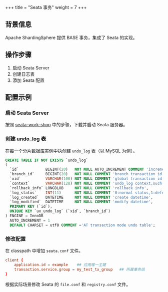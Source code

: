 +++
title = "Seata 事务"
weight = 7
+++

## 背景信息

Apache ShardingSphere 提供 BASE 事务，集成了 Seata 的实现。

## 操作步骤

1. 启动 Seata Server
2. 创建日志表
3. 添加 Seata 配置

## 配置示例

### 启动 Seata Server

按照 [seata-work-shop](https://github.com/seata/seata-workshop) 中的步骤，下载并启动 Seata 服务器。

### 创建 undo_log 表

在每一个分片数据库实例中执创建 `undo_log` 表（以 MySQL 为例）。

```sql
CREATE TABLE IF NOT EXISTS `undo_log`
(
  `id`            BIGINT(20)   NOT NULL AUTO_INCREMENT COMMENT 'increment id',
  `branch_id`     BIGINT(20)   NOT NULL COMMENT 'branch transaction id',
  `xid`           VARCHAR(100) NOT NULL COMMENT 'global transaction id',
  `context`       VARCHAR(128) NOT NULL COMMENT 'undo_log context,such as serialization',
  `rollback_info` LONGBLOB     NOT NULL COMMENT 'rollback info',
  `log_status`    INT(11)      NOT NULL COMMENT '0:normal status,1:defense status',
  `log_created`   DATETIME     NOT NULL COMMENT 'create datetime',
  `log_modified`  DATETIME     NOT NULL COMMENT 'modify datetime',
  PRIMARY KEY (`id`),
  UNIQUE KEY `ux_undo_log` (`xid`, `branch_id`)
) ENGINE = InnoDB
  AUTO_INCREMENT = 1
  DEFAULT CHARSET = utf8 COMMENT ='AT transaction mode undo table';
```

### 修改配置

在 classpath 中增加 `seata.conf` 文件。

```conf
client {
    application.id = example    ## 应用唯一主键
    transaction.service.group = my_test_tx_group   ## 所属事务组
}
```

根据实际场景修改 Seata 的 `file.conf` 和 `registry.conf` 文件。
